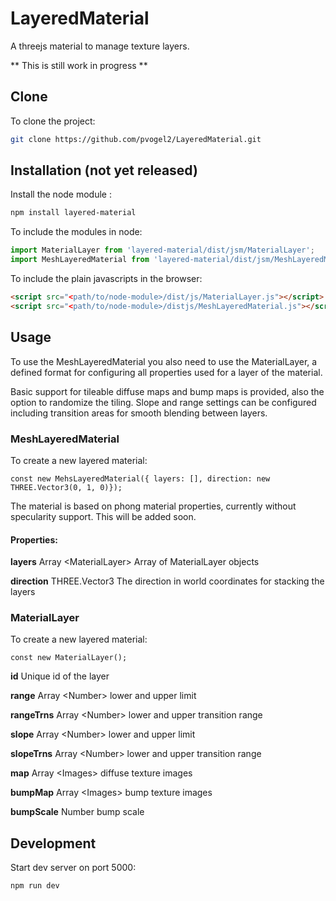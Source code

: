 # LayeredMaterial
A threejs material to manage texture layers.

** This is still work in progress **

## Clone

To clone the project:
```bash
git clone https://github.com/pvogel2/LayeredMaterial.git
```
## Installation (not yet released)

Install the node module :
```bash
npm install layered-material
```
To include the modules in node:
```javascript
import MaterialLayer from 'layered-material/dist/jsm/MaterialLayer';
import MeshLayeredMaterial from 'layered-material/dist/jsm/MeshLayeredMaterial';

```

To include the plain javascripts in the browser:
```html
<script src="<path/to/node-module>/dist/js/MaterialLayer.js"></script>
<script src="<path/to/node-module>/distjs/MeshLayeredMaterial.js"></script>
```
## Usage

To use the MeshLayeredMaterial you also need to use the MaterialLayer, a defined format for configuring all properties used for a layer of the material.

Basic support for tileable diffuse maps and bump maps is provided, also the option to randomize the tiling.
Slope and range settings can be configured including transition areas for smooth blending between layers.

### MeshLayeredMaterial

To create a new layered material:
```
const new MehsLayeredMaterial({ layers: [], direction: new THREE.Vector3(0, 1, 0)});
```

The material is based on phong material properties, currently without specularity support. This will be added soon.

#### Properties:
**layers** Array \<MaterialLayer\> Array of MaterialLayer objects


**direction** THREE.Vector3 The direction in world coordinates for stacking the layers

### MaterialLayer

To create a new layered material:
```
const new MaterialLayer();
```

**id** Unique id of the layer

**range** Array \<Number\> lower and upper limit

**rangeTrns** Array \<Number\> lower and upper transition range

**slope** Array \<Number\> lower and upper limit

**slopeTrns** Array \<Number\> lower and upper transition range

**map** Array \<Images\> diffuse texture images

**bumpMap** Array \<Images\> bump texture images

**bumpScale** Number bump scale

## Development

Start dev server on port 5000:
```
npm run dev
```


